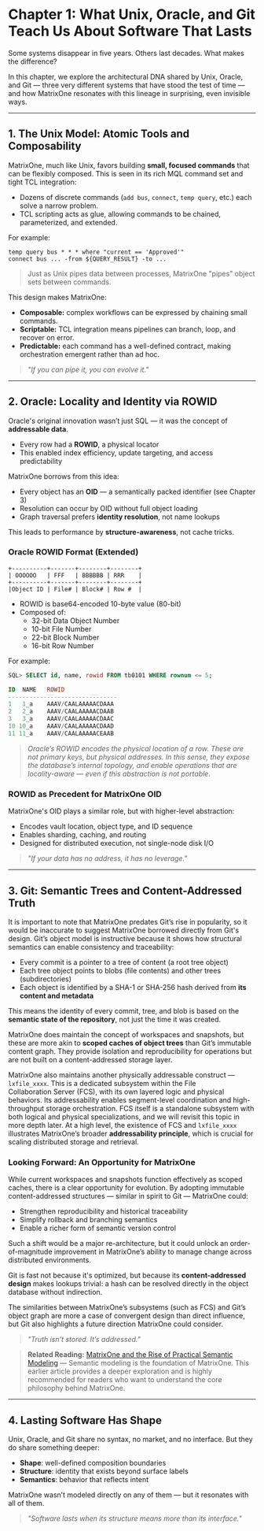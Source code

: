 # Chapter 1: What Unix, Oracle, and Git Teach Us About Software That Lasts

Some systems disappear in five years. Others last decades. What makes the difference?

In this chapter, we explore the architectural DNA shared by Unix, Oracle, and Git — three very different systems that have stood the test of time — and how MatrixOne resonates with this lineage in surprising, even invisible ways.

---

## 1. The Unix Model: Atomic Tools and Composability

MatrixOne, much like Unix, favors building **small, focused commands** that can be flexibly composed. This is seen in its rich MQL command set and tight TCL integration:

- Dozens of discrete commands (`add bus`, `connect`, `temp query`, etc.) each solve a narrow problem.
- TCL scripting acts as glue, allowing commands to be chained, parameterized, and extended.

For example:

```
temp query bus * * * where "current == 'Approved'"
connect bus ... -from ${QUERY_RESULT} -to ...
```

> Just as Unix pipes data between processes, MatrixOne "pipes" object sets between commands.

This design makes MatrixOne:

- **Composable:** complex workflows can be expressed by chaining small commands.
- **Scriptable:** TCL integration means pipelines can branch, loop, and recover on error.
- **Predictable:** each command has a well-defined contract, making orchestration emergent rather than ad hoc.

> *"If you can pipe it, you can evolve it."*

---

## 2. Oracle: Locality and Identity via ROWID

Oracle's original innovation wasn’t just SQL — it was the concept of **addressable data**.

- Every row had a **ROWID**, a physical locator
- This enabled index efficiency, update targeting, and access predictability

MatrixOne borrows from this idea:

- Every object has an **OID** — a semantically packed identifier (see Chapter 3)
- Resolution can occur by OID without full object loading
- Graph traversal prefers **identity resolution**, not name lookups

This leads to performance by **structure-awareness**, not cache tricks.

### Oracle ROWID Format (Extended)

```text
+----------+-------+--------+--------+
| OOOOOO   | FFF   | BBBBBB | RRR    |
+----------+-------+--------+--------+
|Object ID | File# | Block# | Row #  |
```

- ROWID is base64-encoded 10-byte value (80-bit)
- Composed of:
  - 32-bit Data Object Number
  - 10-bit File Number
  - 22-bit Block Number
  - 16-bit Row Number

For example:

```sql
SQL> SELECT id, name, rowid FROM tb0101 WHERE rownum <= 5;

ID  NAME   ROWID
-------------------------------
1   1_a    AAAV/CAALAAAAACDAAA
2   2_a    AAAV/CAALAAAAACDAAB
3   3_a    AAAV/CAALAAAAACDAAC
10 10_a    AAAV/CAALAAAAACDAAD
11 11_a    AAAV/CAALAAAAACEAAB
```

> *Oracle’s ROWID encodes the physical location of a row. These are not primary keys, but physical addresses. In this sense, they expose the database’s internal topology, and enable operations that are locality-aware — even if this abstraction is not portable.*

### ROWID as Precedent for MatrixOne OID

MatrixOne's OID plays a similar role, but with higher-level abstraction:

- Encodes vault location, object type, and ID sequence
- Enables sharding, caching, and routing
- Designed for distributed execution, not single-node disk I/O

> *"If your data has no address, it has no leverage."*

---

## 3. Git: Semantic Trees and Content-Addressed Truth

It is important to note that MatrixOne predates Git’s rise in popularity, so it would be inaccurate to suggest MatrixOne borrowed directly from Git's design. Git’s object model is instructive because it shows how structural semantics can enable consistency and traceability:

- Every commit is a pointer to a tree of content (a root tree object)
- Each tree object points to blobs (file contents) and other trees (subdirectories)
- Each object is identified by a SHA-1 or SHA-256 hash derived from **its content and metadata**

This means the identity of every commit, tree, and blob is based on the **semantic state of the repository**, not just the time it was created.

MatrixOne does maintain the concept of workspaces and snapshots, but these are more akin to **scoped caches of object trees** than Git’s immutable content graph. They provide isolation and reproducibility for operations but are not built on a content-addressed storage layer.

MatrixOne also maintains another physically addressable construct — `lxfile_xxxx`. This is a dedicated subsystem within the File Collaboration Server (FCS), with its own layered logic and physical behaviors. Its addressability enables segment-level coordination and high-throughput storage orchestration. FCS itself is a standalone subsystem with both logical and physical specializations, and we will revisit this topic in more depth later. At a high level, the existence of FCS and `lxfile_xxxx` illustrates MatrixOne’s broader **addressability principle**, which is crucial for scaling distributed storage and retrieval.

### Looking Forward: An Opportunity for MatrixOne

While current workspaces and snapshots function effectively as scoped caches, there is a clear opportunity for evolution. By adopting immutable content-addressed structures — similar in spirit to Git — MatrixOne could:

- Strengthen reproducibility and historical traceability
- Simplify rollback and branching semantics
- Enable a richer form of semantic version control

Such a shift would be a major re-architecture, but it could unlock an order-of-magnitude improvement in MatrixOne’s ability to manage change across distributed environments.

Git is fast not because it's optimized, but because its **content-addressed design** makes lookups trivial: a hash can be resolved directly in the object database without indirection.

The similarities between MatrixOne’s subsystems (such as FCS) and Git’s object graph are more a case of convergent design than direct influence, but Git also highlights a future direction MatrixOne could consider.

> *"Truth isn’t stored. It’s addressed."*

> **Related Reading:** [MatrixOne and the Rise of Practical Semantic Modeling](#) — Semantic modeling is the foundation of MatrixOne. This earlier article provides a deeper exploration and is highly recommended for readers who want to understand the core philosophy behind MatrixOne.

---

## 4. Lasting Software Has Shape

Unix, Oracle, and Git share no syntax, no market, and no interface. But they do share something deeper:

- **Shape**: well-defined composition boundaries
- **Structure**: identity that exists beyond surface labels
- **Semantics**: behavior that reflects intent

MatrixOne wasn’t modeled directly on any of them — but it resonates with all of them.

> *"Software lasts when its structure means more than its interface."*

